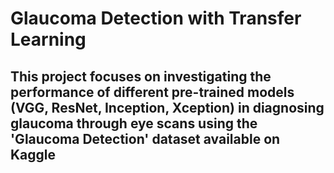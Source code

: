# Glaucoma Detection with Transfer Learning
## This project focuses on investigating the performance of different pre-trained models (VGG, ResNet, Inception, Xception) in diagnosing glaucoma through eye scans using the 'Glaucoma Detection' dataset available on Kaggle
